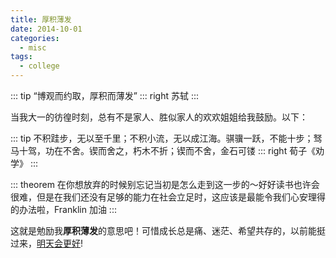 ```yaml
---
title: 厚积薄发
date: 2014-10-01
categories:
  - misc
tags:
  - college
---
```


::: tip
“博观而约取，厚积而薄发”
::: right
苏轼
:::

<!-- more -->

当我大一的彷徨时刻，总有不是家人、胜似家人的欢欢姐姐给我鼓励。以下：

::: tip
不积跬步，无以至千里；不积小流，无以成江海。骐骥一跃，不能十步；驽马十驾，功在不舍。锲而舍之，朽木不折；锲而不舍，金石可镂
::: right
荀子《劝学》
:::

::: theorem
在你想放弃的时候别忘记当初是怎么走到这一步的～好好读书也许会很难，但是在我们还没有足够的能力在社会立足时，这应该是最能令我们心安理得的办法啦，Franklin 加油
:::

这就是勉励我**厚积薄发**的意思吧！可惜成长总是痛、迷茫、希望共存的，以前能挺过来，[明天会更好](https://youtu.be/lEDZyIUbSd0)!
